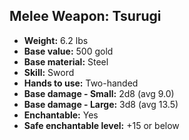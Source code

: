 ## Melee Weapon: Tsurugi
- **Weight:** 6.2 lbs
- **Base value:** 500 gold
- **Base material:** Steel
- **Skill:** Sword
- **Hands to use:** Two-handed
- **Base damage - Small:** 2d8 (avg 9.0)
- **Base damage - Large:** 3d8 (avg 13.5)
- **Enchantable:** Yes
- **Safe enchantable level:** +15 or below
